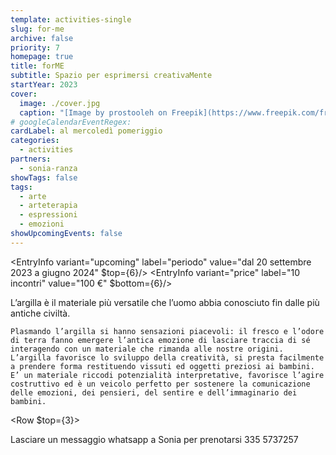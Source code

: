 ```yaml
---
template: activities-single
slug: for-me
archive: false
priority: 7
homepage: true
title: forME
subtitle: Spazio per esprimersi creativaMente
startYear: 2023
cover:
  image: ./cover.jpg
  caption: "[Image by prostooleh on Freepik](https://www.freepik.com/free-photo/little-girl-makes-clay-plate-decorates-it_9246337.htm)"
# googleCalendarEventRegex: 
cardLabel: al mercoledì pomeriggio
categories:
  - activities
partners:
  - sonia-ranza
showTags: false
tags:
  - arte
  - arteterapia
  - espressioni
  - emozioni
showUpcomingEvents: false
---
```


<EntryInfo variant="upcoming" label="periodo" value="dal 20 settembre 2023 a giugno 2024" $top={6}/>
<EntryInfo variant="frequency" value="il mercoledì dalle 16:30 alle 17:30"/>
<EntryInfo variant="duration" value="1h"/>
<EntryInfo variant="location" label="A LaSchola" value="[Via Maroni 13, Casciago 21020, VA](https://g.page/laschola?share)"/>
<EntryInfo variant="target" value="bambini della scuola dell'infanzia"/>
<EntryInfo variant="teacher" value="[Sonia Ranza](/partners/sonia-ranza) arteterapeuta" />
<EntryInfo variant="price" label="Costi" value="15 € per incontro compreso materiale e cotture"/>
<EntryInfo variant="price" label="5 incontri" value="60 €"/>
<EntryInfo variant="price" label="10 incontri" value="100 €" $bottom={6}/>

<Row>
  <Col $initial $columned>
    L’argilla è il materiale più versatile che l’uomo abbia conosciuto fin dalle più antiche civiltà.

    Plasmando l’argilla si hanno sensazioni piacevoli: il fresco e l’odore di terra fanno emergere l’antica emozione di lasciare traccia di sé interagendo con un materiale che rimanda alle nostre origini. L’argilla favorisce lo sviluppo della creatività, si presta facilmente a prendere forma restituendo vissuti ed oggetti preziosi ai bambini. E’ un materiale riccodi potenzialità interpretative, favorisce l’agire costruttivo ed è un veicolo perfetto per sostenere la comunicazione delle emozioni, dei pensieri, del sentire e dell’immaginario dei bambini.
  </Col>
</Row>

<Row $top={3}>
  <Col md={6}>
    Lasciare un messaggio whatsapp a Sonia per prenotarsi
    <ButtonLink href="tel:3355737257">335 5737257</ButtonLink>
  </Col>
</Row>
